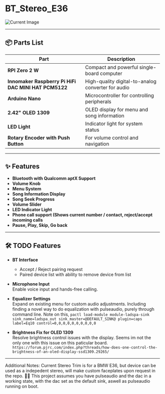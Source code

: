 # BT_Stereo_E36

![Current Image](https://i.imgur.com/qe3aNkL.jpeg)

---

## 📦 Parts List

| **Part**                              | **Description**                                     |
|---------------------------------------|-----------------------------------------------------|
| **RPI Zero 2 W**                      | Compact and powerful single-board computer          |
| **Innomaker Raspberry Pi HiFi DAC MINI HAT PCM5122** | High-quality digital-to-analog converter for audio |
| **Arduino Nano**                      | Microcontroller for controlling peripherals         |
| **2.42" OLED 1309**                   | OLED display for menu and song information         |
| **LED Light**                         | Indicator light for system status                  |
| **Rotary Encoder with Push Button**   | For volume control and navigation                  |

---

## ✨ Features

- **Bluetooth with Qualcomm aptX Support**  
- **Volume Knob**  
- **Menu System**  
- **Song Information Display**  
- **Song Seek Progress**  
- **Volume Slider**  
- **LED Indicator Light**
- **Phone call support (Shows current number / contact, reject/accept incoming calls**
- **Pause, Play, Skip, Go back**
---

## 🛠️ TODO Features

- **BT Interface**  
  - Accept / Reject pairing request
  - Paired device list with ability to remove device from list
  
- **Microphone Input**  
  Enable voice input and hands-free calling.

- **Equalizer Settings**  
  Expand on existing menu for custom audio adjustments. Including finding a novel way to do equalization with pulseaudio, purely through command line. 
  Note on this, `pactl load-module module-ladspa-sink sink_name=ladspa_out sink_master=@DEFAULT_SINK@ plugin=caps label=Eq10 control=0,0,0,0,0,0,0,0,0,0`
  
- **Brightness Fix for OLED 1309**  
  Resolve brightness control issues with the display. Seems im not the only one with this issue on this paticular board.
  `https://forum.pjrc.com/index.php?threads/how-does-one-control-the-brightness-of-an-oled-display-ssd1309.29265/`


---

Additional Notes:
Current Stereo Trim is for a BMW E36, but device can be used as a indepedent stereo, will make custom faceplates upon request in the repo. 🚗🎶
This project assumes you have pulseaudio and the dac in a working state, with the dac set as the default sink, aswell as pulseaudio running on boot.
